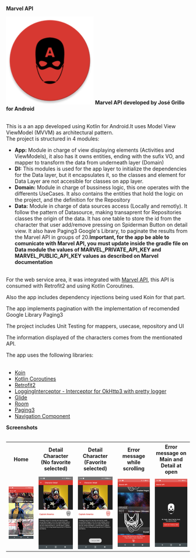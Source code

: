 <b>Marvel API</b>

<img src="https://github.com/grillo87/MarvelAPI-Android/blob/master/images/ic_app.png" alt="" width="240" height="240">

<body>
<b>Marvel API developed by José Grillo for Android</b></br></br>

This is a an app developed using Kotlin for Android.It uses Model View ViewModel (MVVM) as architectural pattern.</br>
The project is structured in 4 modules:</br>
- <b>App:</b> Module in charge of view displaying elements (Activities and ViewModels), it also has it owns entities, ending with the sufix VO, and mapper to transform the data from underneath layer (Domain)</br>
- <b>DI:</b> This modules is used for the app layer to initialize the dependencies for the Data layer, but it encapsulates it, so the classes and element for Data Layer are not accesible for classes on app layer.</br>
- <b>Domain:</b> Module in charge of bussiness logic, this one operates with the differents UseCases. It also contains the entities that hold the logic on the project, and the definition for the Repository</br>
- <b>Data:</b> Module in charge of data sources access (Locally and remotly). It follow the pattern of Datasource, making transaprent for Repositories classes the origin of the data. It has one table to store the id from the character that user add/remove pressing on Spiderman Button on detail view. It also have Paging3 Google's Library, to paginate the results from the Marvel API in groups of 20.<b>Important, for the app be able to comunicate with Marvel API, you must update inside the gradle file on Data module the values of MARVEL_PRIVATE_API_KEY and MARVEL_PUBLIC_API_KEY values as described on Marvel documentation</b></br></br>

For the web service area, it was integrated with <a href="https://developer.marvel.com/docs">Marvel API</a>, this API is consumed with Retrofit2 and using Kotlin Coroutines.</br>

Also the app includes dependency injections being used Koin for that part.</br>

The app implements pagination with the implementation of recomended Google Library Paging3</br>

The project includes Unit Testing for mappers, usecase, repository and UI</br>

The information displayed of the characters comes from the mentionated API.</br>

The app uses the following libraries:</br></br>

- <a href="https://insert-koin.io/">Koin</a></br>
- <a href="https://github.com/Kotlin/kotlinx.coroutines">Kotlin Coroutines</a></br>
- <a href="https://github.com/square/retrofit">Retrofit2</a></br>
- <a href="https://github.com/ihsanbal/LoggingInterceptor">LoggingInterceptor - Interceptor for OkHttp3 with pretty logger</a></br>
- <a href="https://github.com/bumptech/glide">Glide</a></br>
- <a href="https://github.com/androidx-releases/Room">Room</a></br>
- <a href="https://developer.android.com/topic/libraries/architecture/paging/v3-overview?hl=es-419">Paging3</a></br>
- <a href="https://developer.android.com/guide/navigation/navigation-getting-started">Navigation Component</a></br>


<b>Screenshots</b></br></br>
<table>
<tr>
<th>Home</th>
<th>Detail Character (No favorite selected)</th>
<th>Detail Character (Favorite selected)</th>
<th>Error message while scrolling</th>
<th>Error message on Main and Detail at open</th>
</tr>
<tr>
<td>
<img src="https://github.com/grillo87/MarvelAPI-Android/blob/master/images/1.png">
</td>
<td>
<img src="https://github.com/grillo87/MarvelAPI-Android/blob/master/images/2.png">
</td>
<td>
<img src="https://github.com/grillo87/MarvelAPI-Android/blob/master/images/3.png">
</td>
<td>
<img src="https://github.com/grillo87/MarvelAPI-Android/blob/master/images/4.png">
</td>
<td>
<img src="https://github.com/grillo87/MarvelAPI-Android/blob/master/images/5.png">
</td>
</tr>
</table>


</body>
</html>
